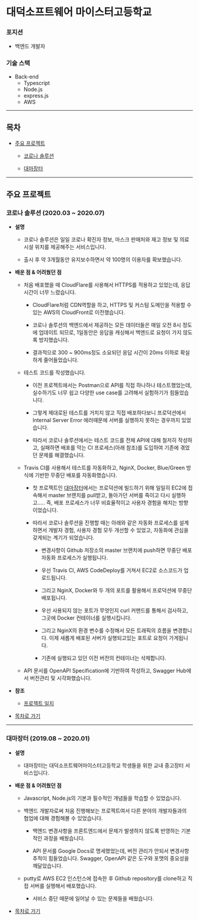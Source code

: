 # 대덕소프트웨어 마이스터고등학교
### 포지션
- 백엔드 개발자

### 기술 스택
- Back-end
  - Typescript
  - Node.js
  - express.js
  - AWS

---

## 목차

- [주요 프로젝트](#주요-프로젝트)
  - [코로나 솔루션](#코로나-솔루션-(2020.03-~-2020.07))

  - [대마장터](#대마장터-(2019.08-~-2020.01))

---

## 주요 프로젝트
### 코로나 솔루션 (2020.03 ~ 2020.07)

- **설명**
  - 코로나 솔루션은 일일 코로나 확진자 정보, 마스크 판매처와 재고 정보 및 의료시설 위치를 제공해주는 서비스입니다.

  - 출시 후 약 3개월동안 유지보수하면서 약 100명의 이용자를 확보했습니다.

- **배운 점 & 어려웠던 점**
  - 처음 배포했을 때 CloudFlare를 사용해서 HTTPS를 적용하고 있었는데, 응답 시간이 너무 느렸습니다.

    - CloudFlare처럼 CDN역할을 하고, HTTPS 및 커스텀 도메인을 적용할 수 있는 AWS의 CloudFront로 이전했습니다.

    - 코로나 솔루션의 백엔드에서 제공하는 모든 데이터들은 매일 오전 8시 정도에 업데이트 되므로, 1일동안은 응답을 캐싱해서 백엔드로 요청이 가지 않도록 방지했습니다.

    - 결과적으로 300 ~ 900ms정도 소요되던 응답 시간이 20ms 이하로 확실하게 줄어들었습니다.

  - 테스트 코드를 작성했습니다.
    - 이전 프로젝트에서는 Postman으로 API를 직접 하나하나 테스트했었는데, 실수하기도 너무 쉽고 다양한 use case를 고려해서 실험하기가 힘들었습니다.

    - 그렇게 제대로된 테스트를 거치지 않고 직접 배포하다보니 프로덕션에서 Internal Server Error 에러때문에 서버를 실행하지 못하는 경우까지 있었습니다.

    - 따라서 코로나 솔루션에서는 테스트 코드를 전체 API에 대해 철저히 작성하고, 실패하면 배포를 막는 CI 프로세스(아래 참조)를 도입하여 기존에 겪었던 문제를 해결했습니다.

  - Travis CI를 사용해서 테스트를 자동화하고, NginX, Docker, Blue/Green 방식에 기반한 무중단 배포를 자동화했습니다.

    - 첫 프로젝트인 [대마장터](#대마장터-(2019.08-~-2020.01))에서는 프로덕션에 빌드하기 위해 일일히 EC2에 접속해서 master 브랜치를 pull받고, 돌아가던 서버를 죽이고 다시 실행하고..... 즉, 배포 프로세스가 너무 비효율적이고 사용자 경험을 해치는 방향이었습니다.

    - 따라서 코로나 솔루션을 진행할 때는 아래와 같은 자동화 프로세스를 설계하면서 개발자 경험, 사용자 경험 모두 개선할 수 있었고, 자동화에 관심을 갖게되는 계기가 되었습니다.

      - 변경사항이 Github 저장소의 master 브랜치에 push하면 무중단 배포 자동화 프로세스가 실행됩니다.

      - 우선 Travis CI, AWS CodeDeploy를 거쳐서 EC2로 소스코드가 업로드됩니다.

      - 그리고 NginX, Docker와 두 개의 포트를 활용해서 프로덕션에 무중단 배포됩니다.

      - 우선 사용되지 않는 포트가 무엇인지 curl 커맨드를 통해서 검사하고, 그곳에 Docker 컨테이너를 실행시킵니다.

      - 그리고 NginX의 환경 변수를 수정해서 모든 트래픽의 흐름을 변경합니다. 이제 새롭게 배포된 서버가 실행되고있는 포트로 요청이   가게됩니다.

      - 기존에 실행되고 있던 이전 버전의 컨테이너는 삭제합니다.

  - API 문서를 OpenAPI Specification에 기반하여 작성하고, Swagger Hub에서 버전관리 및 시각화했습니다.

- **참조**
  - [프로젝트 일지](https://blog.hoseung.me/categories/7920c029-4176-499c-a421-c6ed3d0a8c84/posts)

- [목차로 가기](#목차)

---

### 대마장터 (2019.08 ~ 2020.01)

- **설명**
  - 대마장터는 대덕소프트웨어마이스터고등학교 학생들을 위한 교내 중고장터 서비스입니다.

- **배운 점 & 어려웠던 점**
  - Javascript, Node.js의 기본과 필수적인 개념들을 학습할 수 있었습니다.

  - 백엔드 개발자로써 처음 진행해보는 프로젝트여서 다른 분야의 개발자들과의 협업에 대해 경험해볼 수 있었습니다.
    - 백엔드 변경사항을 프론트엔드에서 문제가 발생하지 않도록 반영하는 기본적인 과정을 배웠습니다.

    - API 문서를 Google Docs로 명세했었는데, 버전 관리가 안되서 변경사항 추적이 힘들었습니다. Swagger, OpenAPI 같은 도구와 포맷의 중요성을 깨달았습니다.

  - putty로 AWS EC2 인스턴스에 접속한 후 Github repository를 clone하고 직접 서버를 실행해서 배포했습니다.

    - 서비스 중단 때문에 일어날 수 있는 문제들을 배웠습니다.

- [목차로 가기](#목차)
